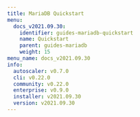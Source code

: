 ```yaml
---
title: MariaDB Quickstart
menu:
  docs_v2021.09.30:
    identifier: guides-mariadb-quickstart
    name: Quickstart
    parent: guides-mariadb
    weight: 15
menu_name: docs_v2021.09.30
info:
  autoscaler: v0.7.0
  cli: v0.22.0
  community: v0.22.0
  enterprise: v0.9.0
  installer: v2021.09.30
  version: v2021.09.30
---
```


